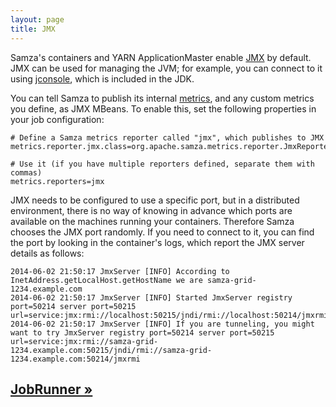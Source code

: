 ```yaml
---
layout: page
title: JMX
---
```

<!--
   Licensed to the Apache Software Foundation (ASF) under one or more
   contributor license agreements.  See the NOTICE file distributed with
   this work for additional information regarding copyright ownership.
   The ASF licenses this file to You under the Apache License, Version 2.0
   (the "License"); you may not use this file except in compliance with
   the License.  You may obtain a copy of the License at

       http://www.apache.org/licenses/LICENSE-2.0

   Unless required by applicable law or agreed to in writing, software
   distributed under the License is distributed on an "AS IS" BASIS,
   WITHOUT WARRANTIES OR CONDITIONS OF ANY KIND, either express or implied.
   See the License for the specific language governing permissions and
   limitations under the License.
-->

Samza's containers and YARN ApplicationMaster enable [JMX](http://docs.oracle.com/javase/tutorial/jmx/) by default. JMX can be used for managing the JVM; for example, you can connect to it using [jconsole](http://docs.oracle.com/javase/7/docs/technotes/guides/management/jconsole.html), which is included in the JDK.

You can tell Samza to publish its internal [metrics](metrics.html), and any custom metrics you define, as JMX MBeans. To enable this, set the following properties in your job configuration:

    # Define a Samza metrics reporter called "jmx", which publishes to JMX
    metrics.reporter.jmx.class=org.apache.samza.metrics.reporter.JmxReporterFactory

    # Use it (if you have multiple reporters defined, separate them with commas)
    metrics.reporters=jmx

JMX needs to be configured to use a specific port, but in a distributed environment, there is no way of knowing in advance which ports are available on the machines running your containers. Therefore Samza chooses the JMX port randomly. If you need to connect to it, you can find the port by looking in the container's logs, which report the JMX server details as follows:

    2014-06-02 21:50:17 JmxServer [INFO] According to InetAddress.getLocalHost.getHostName we are samza-grid-1234.example.com
    2014-06-02 21:50:17 JmxServer [INFO] Started JmxServer registry port=50214 server port=50215 url=service:jmx:rmi://localhost:50215/jndi/rmi://localhost:50214/jmxrmi
    2014-06-02 21:50:17 JmxServer [INFO] If you are tunneling, you might want to try JmxServer registry port=50214 server port=50215 url=service:jmx:rmi://samza-grid-1234.example.com:50215/jndi/rmi://samza-grid-1234.example.com:50214/jmxrmi

## [JobRunner &raquo;](../jobs/job-runner.html)
